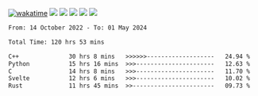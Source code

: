 [![wakatime](https://wakatime.com/badge/user/368879df-dc38-4b1a-86c4-8a2054a0e074.svg)](https://wakatime.com/@368879df-dc38-4b1a-86c4-8a2054a0e074)
<img src="https://img.shields.io/badge/Windows-0078D6?style=flat&logo=Windows&logoColor=white">
<img src="https://img.shields.io/badge/IntelliJ_IDEA-000000.svg?style=flat&logo=IntelliJ-IDEA&logoColor=white">
<img src="https://img.shields.io/badge/CLion-000000.svg?style=flat&logo=CLion&logoColor=white">
<img src="https://img.shields.io/badge/Visual_Studio_Code-007ACC?style=flat&logo=Visual-Studio-Code&logoColor=white">
<img src="https://img.shields.io/badge/Discord-5865F2?label=kano42&style=flat&logo=discord&logoColor=white">
<br>


<!--START_SECTION:waka-->

```txt
From: 14 October 2022 - To: 01 May 2024

Total Time: 120 hrs 53 mins

C++              30 hrs 8 mins   >>>>>>-------------------   24.94 %
Python           15 hrs 16 mins  >>>----------------------   12.63 %
C                14 hrs 8 mins   >>>----------------------   11.70 %
Svelte           12 hrs 6 mins   >>>----------------------   10.02 %
Rust             11 hrs 45 mins  >>-----------------------   09.73 %
```

<!--END_SECTION:waka-->
